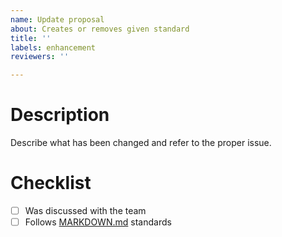 ```yaml
---
name: Update proposal
about: Creates or removes given standard
title: ''
labels: enhancement
reviewers: ''

---
```


# Description

Describe what has been changed and refer to the proper issue.

# Checklist

- [ ] Was discussed with the team
- [ ] Follows [MARKDOWN.md](/miscellaneous/MARKDOWN.md) standards

